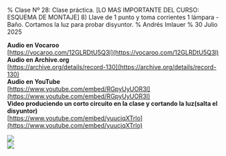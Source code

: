 % Clase Nº 28: Clase práctica. [LO MAS IMPORTANTE DEL CURSO: ESQUEMA DE MONTAJE] 8) Llave de 1 punto y toma corrientes 1 lámpara - Baño. Cortamos la luz para probar disyuntor.
% Andrés Imlauer
% 30 Julio 2025

**Audio en Vocaroo**   
[https://vocaroo.com/12GLRDtU5Q3l](https://vocaroo.com/12GLRDtU5Q3l)   
**Audio en Archive.org**   
[https://archive.org/details/record-130](https://archive.org/details/record-130)   
**Audio en YouTube**   
[https://www.youtube.com/embed/RGpyUyUOR3I](https://www.youtube.com/embed/RGpyUyUOR3I)   
**Video produciendo un corto circuito en la clase y cortando la luz(salta el disyuntor)**   
[https://www.youtube.com/embed/yuucjqXTrlo](https://www.youtube.com/embed/yuucjqXTrlo)   
   
![](https://blogger.googleusercontent.com/img/b/R29vZ2xl/AVvXsEhyQ7c1-VBxXY4UyO0xFkkfAXGxuRrv6L039ffMYbIpuR7pJkiWCBw7_m8BiZlTJo5d_rVJ3ufjmK_X5TzUtcyXvVlS8T30R594jpwmNjZoX1j8oHy1ihkP6z-tZhyphenhyphenRLZeGsx9kTXWFcBu2nFUcgM1idVmC5cljCxIw-IERfd1r3Tz_NZjk_3x1PfXH3u8/s4160/IMG_20250519_231731532.jpg)   
![](https://blogger.googleusercontent.com/img/b/R29vZ2xl/AVvXsEgy5y46KOKrNysR2NyFpeeyMkag3RE66HiF20Lpm54XhE9G2gLqtFraqavsPfmSIwPzr7Gbteu5RKmj4FIAW6dOhPYhxnaIaTIQG96J8vE5Fd65yE0UDcJ-qumayGclpTf8W9bH_5siV3OoXCUxK1d9k_Ka0LCcbuoHodZ9XLBEw87IZ6vuYT6jsZliJzs/s4160/IMG_20250520_191956969.jpg)   
   
